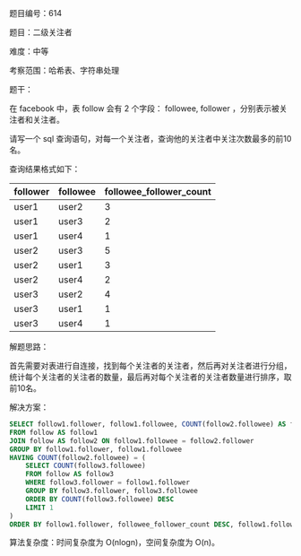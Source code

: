 题目编号：614

题目：二级关注者

难度：中等

考察范围：哈希表、字符串处理

题干：

在 facebook 中，表 follow 会有 2 个字段： followee, follower ，分别表示被关注者和关注者。

请写一个 sql 查询语句，对每一个关注者，查询他的关注者中关注次数最多的前10名。

查询结果格式如下：

| follower | followee | followee_follower_count |
|----------|----------|------------------------|
|    user1 |    user2 |                     3  |
|    user1 |    user3 |                     2  |
|    user1 |    user4 |                     1  |
|    user2 |    user3 |                     5  |
|    user2 |    user1 |                     3  |
|    user2 |    user4 |                     2  |
|    user3 |    user2 |                     4  |
|    user3 |    user1 |                     1  |
|    user3 |    user4 |                     1  |

解题思路：

首先需要对表进行自连接，找到每个关注者的关注者，然后再对关注者进行分组，统计每个关注者的关注者的数量，最后再对每个关注者的关注者数量进行排序，取前10名。

解决方案：

```sql
SELECT follow1.follower, follow1.followee, COUNT(follow2.followee) AS followee_follower_count
FROM follow AS follow1
JOIN follow AS follow2 ON follow1.followee = follow2.follower
GROUP BY follow1.follower, follow1.followee
HAVING COUNT(follow2.followee) = (
    SELECT COUNT(follow3.followee)
    FROM follow AS follow3
    WHERE follow3.follower = follow1.follower
    GROUP BY follow3.follower, follow3.followee
    ORDER BY COUNT(follow3.followee) DESC
    LIMIT 1
)
ORDER BY follow1.follower, followee_follower_count DESC, follow1.followee
```

算法复杂度：时间复杂度为 O(nlogn)，空间复杂度为 O(n)。